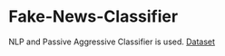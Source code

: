 # Fake-News-Classifier
NLP and Passive Aggressive Classifier is used.
<a href="https://drive.google.com/file/d/1rlEjBbHeVOfvgDjsEmpVQdzw_OL9TK79/view?usp=sharing">Dataset</a>
